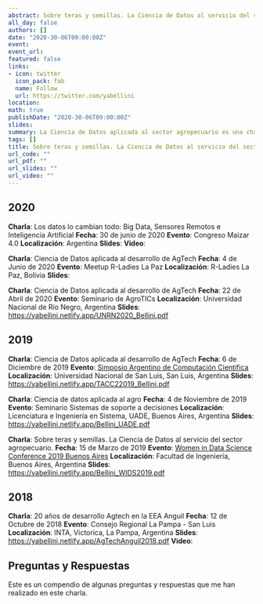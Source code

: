 ```yaml
---
abstract: Sobre teras y semillas. La Ciencia de Datos al servicio del sector agropecuario es una charla que he dado en diversos ámbitos y con diferente nivel de detalle pero que tiene como objetivo introducir conceptos relacionados con la ciencia de datos y compartir con los asistentes como se aplican en el desarrollo de soluciones para el sector agropecuario dando ejemplos concretos de productos y soluciones digitales realizados con mi equipo en la Estación Experimental Agropecuaria Anguil. Doy detalles sobre los objetivos de cada trabajo, las heramientas que usamos, las profesiones e instituciones que formaron los equipos de trabajo y los resultados obtenidos. 
all_day: false
authors: []
date: "2020-30-06T09:00:00Z"
event:  
event_url: 
featured: false
links:
- icon: twitter
  icon_pack: fab
  name: Follow
  url: https://twitter.com/yabellini 
location: 
math: true
publishDate: "2020-30-06T09:00:00Z"
slides: 
summary: La Ciencia de Datos aplicada al sector agropecuario es una charla que he dado en diversos ámbitos y con diferente nivel de detalle pero que tiene como objetivo introducir conceptos relacionados con la ciencia de datos y compartir con los asistentes como se aplican en el desarrollo de soluciones para el sector agropecuario dando ejemplos concretos de productos y soluciones digitales realizados con mi equipo en la Estación Experimental Agropecuaria Anguil. Doy detalles sobre los objetivos de cada trabajo, las heramientas que usamos, las profesiones e instituciones que formaron los equipos de trabajo y los resultados obtenidos. 
tags: []
title: Sobre teras y semillas. La Ciencia de Datos al servicio del sector agropecuario
url_code: ""
url_pdf: ""
url_slides: ""
url_video: ""
---
```


## 2020

**Charla**: Los datos lo cambian todo: Big Data, Sensores Remotos e Inteligencia Artificial
**Fecha**: 30 de junio de 2020
**Evento**: Congreso Maizar 4.0
**Localización**: Argentina
**Slides**:
**Video**:

**Charla**: Ciencia de Datos aplicada al desarrollo de AgTech
**Fecha**: 4 de Junio de 2020
**Evento**: Meetup R-Ladies La Paz
**Localización**: R-Ladies La Paz, Bolivia
**Slides**:

**Charla**: Ciencia de Datos aplicada al desarrollo de AgTech
**Fecha**: 22 de Abril de 2020
**Evento**: Seminario de AgroTICs
**Localización**: Universidad Nacional de Río Negro, Argentina
**Slides**: https://yabellini.netlify.app/UNRN2020_Bellini.pdf


## 2019

**Charla**: Ciencia de Datos aplicada al desarrollo de AgTech
**Fecha**: 6 de Diciembre de 2019
**Evento**: [Simposio Argentino de Computación Científica](https://tallerargentinocc.github.io/)
**Localización**: Universidad Nacional de San Luis, San Luis, Argentina
**Slides**: https://yabellini.netlify.app/TACC22019_Bellini.pdf

**Charla**: Ciencia de datos aplicada al agro
**Fecha**: 4 de Noviembre de 2019
**Evento**: Seminario Sistemas de soporte a decisiones
**Localización**: Licenciatura e Ingeniería en Sistema, UADE, Buenos Aires, Argentina
**Slides**: https://yabellini.netlify.app/Bellini_UADE.pdf


**Charla**: Sobre teras y semillas. La Ciencia de Datos al servicio del sector agropecuario.
**Fecha**: 15 de Marzo de 2019
**Evento**: [Women in Data Science Conference 2019 Buenos Aires](http://wids.fi.uba.ar/)
**Localización**: Facultad de Ingeniería, Buenos Aires, Argentina
**Slides**: https://yabellini.netlify.app/Bellini_WIDS2019.pdf


## 2018

**Charla**: 20 años de desarrollo Agtech en la EEA Anguil
**Fecha**: 12 de Octubre de 2018
**Evento**: Consejo Regional La Pampa - San Luis
**Localización**: INTA, Victorica, La Pampa, Argentina
**Slides**: https://yabellini.netlify.app/AgTechAnguil2018.pdf
**Video**:




## Preguntas y Respuestas

Este es un compendio de algunas preguntas y respuestas que me han realizado en este charla.


